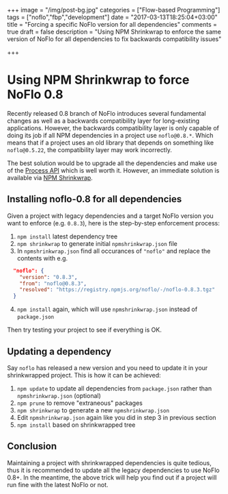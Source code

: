+++
image = "/img/post-bg.jpg"
categories = ["Flow-based Programming"]
tags = ["noflo","fbp","development"]
date = "2017-03-13T18:25:04+03:00"
title = "Forcing a specific NoFlo version for all dependencies"
comments = true
draft = false
description = "Using NPM Shrinkwrap to enforce the same version of NoFlo for all dependencies to fix backwards compatibility issues"

+++

# Using NPM Shrinkwrap to force NoFlo 0.8

Recently released 0.8 branch of NoFlo introduces several fundamental changes as well as a backwards compatibility layer for long-existing applications. However, the backwards compatibility layer is only capable of doing its job if all NPM dependencies in a project use `noflo@0.8.*`. Which means that if a project uses an old library that depends on something like `noflo@0.5.22`, the compatibility layer may work incorrectly.

The best solution would be to upgrade all the dependencies and make use of the [Process API](https://noflojs.org/documentation/components/#component-api) which is well worth it. However, an immediate solution is available via [NPM Shrinkwrap](https://docs.npmjs.com/cli/shrinkwrap).

## Installing noflo-0.8 for all dependencies

Given a project with legacy dependencies and a target NoFlo version you want to enforce (e.g. `0.8.3`), here is the step-by-step enforcement process:

1. `npm install` latest dependency tree
2. `npm shrinkwrap` to generate initial `npmshrinkwrap.json` file
3. In `npmshrinkwrap.json` find all occurances of `"noflo"` and replace the contents with e.g.

  ```json
    "noflo": {
      "version": "0.8.3",
      "from": "noflo@0.8.3",
      "resolved": "https://registry.npmjs.org/noflo/-/noflo-0.8.3.tgz"
    }
  ```
4. `npm install` again, which will use `npmshrinkwrap.json` instead of `package.json`

Then try testing your project to see if everything is OK.

## Updating a dependency

Say `noflo` has released a new version and you need to update it in your shrinkwrapped project. This is how it can be achieved:

1. `npm update` to update all dependencies from `package.json` rather than `npmshrinkwrap.json` (optional)
2. `npm prune` to remove "extraneous" packages
3. `npm shrinkwrap` to generate a new `npmshrinkwrap.json`
4. Edit `npmshrinkwrap.json` again like you did in step 3 in previous section
5. `npm install` based on shrinkwrapped tree

## Conclusion

Maintaining a project with shrinkwrapped dependencies is quite tedious, thus it is recommended to update all the legacy dependencies to use NoFlo 0.8+. In the meantime, the above trick will help you find out if a project will run fine with the latest NoFlo or not.

